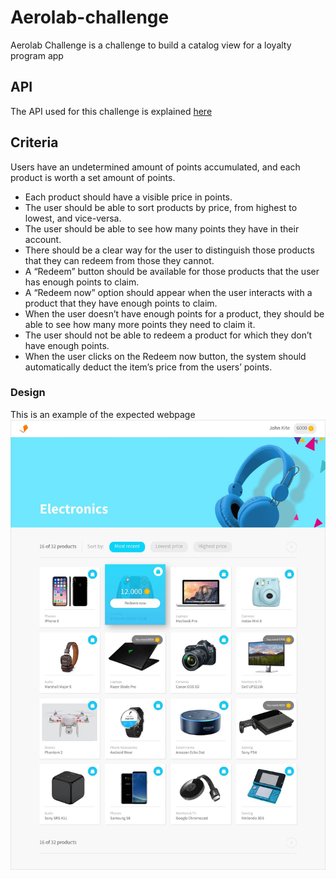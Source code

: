 # Aerolab-challenge
Aerolab Challenge is a challenge to build a catalog view for a loyalty program app

## API
The API used for this challenge is explained [here](https://aerolabchallenge.docs.apiary.io/#)
## Criteria
Users have an undetermined amount of points accumulated, and each product is worth a set amount of points.
- Each product should have a visible price in points.
- The user should be able to sort products by price, from highest to lowest, and vice-versa.
- The user should be able to see how many points they have in their account.
- There should be a clear way for the user to distinguish those products that they can redeem from those they cannot.
- A “Redeem” button should be available for those products that the user has enough points to claim.
- A “Redeem now” option should appear when the user interacts with a product that they have enough points to claim.
- When the user doesn’t have enough points for a product, they should be able to see how many more points they need to claim it.
- The user should not be able to redeem a product for which they don’t have enough points.
- When the user clicks on the Redeem now button, the system should automatically deduct the item’s price from the users’ points.


### Design
This is an example of the expected webpage
![webpage design](./src/assets/example.jpg)
